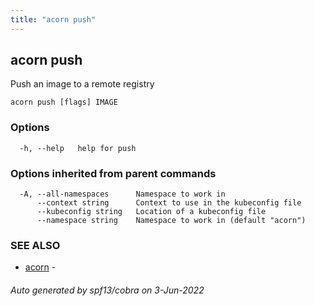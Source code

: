 ```yaml
---
title: "acorn push"
---
```

## acorn push

Push an image to a remote registry

```
acorn push [flags] IMAGE
```

### Options

```
  -h, --help   help for push
```

### Options inherited from parent commands

```
  -A, --all-namespaces      Namespace to work in
      --context string      Context to use in the kubeconfig file
      --kubeconfig string   Location of a kubeconfig file
      --namespace string    Namespace to work in (default "acorn")
```

### SEE ALSO

* [acorn](acorn.md)	 - 

###### Auto generated by spf13/cobra on 3-Jun-2022
